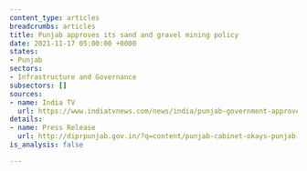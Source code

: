 ```yaml
---
content_type: articles
breadcrumbs: articles
title: Punjab approves its sand and gravel mining policy
date: 2021-11-17 05:00:00 +0000
states:
- Punjab
sectors:
- Infrastructure and Governance
subsectors: []
sources:
- name: India TV
  url: https://www.indiatvnews.com/news/india/punjab-government-approves-state-sand-gravel-mining-policy-2021-latest-national-news-updates-744399
details:
- name: Press Release
  url: http://diprpunjab.gov.in/?q=content/punjab-cabinet-okays-punjab-state-sand-and-gravel-mining-policy-2021
is_analysis: false

---
```

